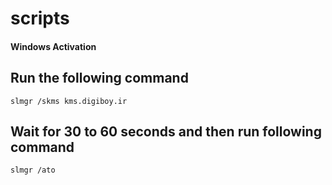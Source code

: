 # scripts


#### Windows Activation
## Run the following command
`slmgr /skms kms.digiboy.ir`

## Wait for 30 to 60 seconds and then run following command
`slmgr /ato`
